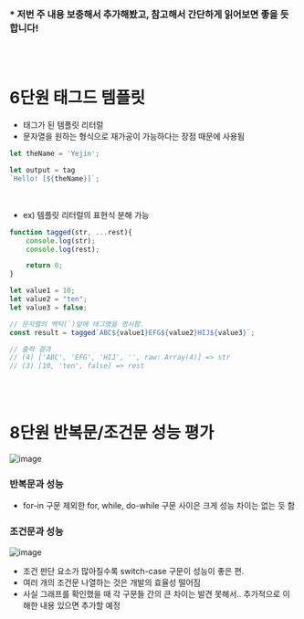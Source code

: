 ### * 저번 주 내용 보충해서 추가해봤고, 참고해서 간단하게 읽어보면 좋을 듯 합니다!
<br><br>
# 6단원 태그드 템플릿
- 태그가 된 템플릿 리터럴
- 문자열을 원하는 형식으로 재가공이 가능하다는 장점 때문에 사용됨
```javascript
let theName = 'Yejin';

let output = tag 
`Hello! [${theName}]`;
```
<br>

- ex) 템플릿 리터럴의 표현식 분해 가능
```javascript
function tagged(str, ...rest){
    console.log(str);
    console.log(rest);

    return 0;
}

let value1 = 10;
let value2 = "ten";
let value3 = false;

// 문자열의 백틱(`)앞에 태그명을 명시함.
const result = tagged`ABC${value1}EFG${value2}HIJ${value3}`;

// 출력 결과
// (4) ['ABC', 'EFG', 'HIJ', '', raw: Array(4)] => str
// (3) [10, 'ten', false] => rest
```
<br><br>
# 8단원 반복문/조건문 성능 평가
![image](https://user-images.githubusercontent.com/88994807/188316837-049bbc84-90f7-4283-82e2-acf1f0c4a987.png)
### 반복문과 성능
- for-in 구문 제외한 for, while, do-while 구문 사이은 크게 성능 차이는 없는 듯 함

### 조건문과 성능
![image](https://user-images.githubusercontent.com/88994807/188316844-622c8c13-4e8b-4d50-9f57-2c9ddc9fa69b.png)
- 조건 판단 요소가 많아질수록 switch-case 구문이 성능이 좋은 편.
- 여러 개의 조건문 나열하는 것은 개발의 효율성 떨어짐
- 사실 그래프를 확인했을 때 각 구문들 간의 큰 차이는 발견 못해서.. 추가적으로 이해한 내용 있으면 추가할 예정
